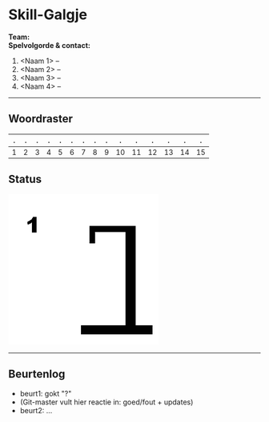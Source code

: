 # Skill-Galgje

**Team:** <Paart>  
**Spelvolgorde & contact:**
1. <Naam 1> – <Seb>
2. <Naam 2> – <Anouar>
3. <Naam 3> – <Jesse>
4. <Naam 4> – <Tim>

---

## Woordraster
<!-- Pas het aantal kolommen aan aan de woordlengte -->
| . | . | . | . | . | . | . | . | . | . | . | . | . | . | . |
| - | - | - | - | - | - | - | - | - | - | - | - | - | - | - |
| 1 | 2 | 3 | 4 | 5 | 6 | 7 | 8 | 9 | 10 | 11 | 12 | 13 | 14 | 15 |

## Status
![status](images/1.png)


---

## Beurtenlog
- beurt1: <Naam> gokt "?"
- (Git-master vult hier reactie in: goed/fout + updates)
- beurt2: ...